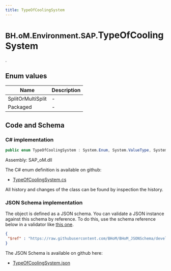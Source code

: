 ```yaml
---
title: TypeOfCoolingSystem
---
```


# <small>BH.oM.Environment.SAP.</small>**TypeOfCoolingSystem**

.

## Enum values

| Name            | Description                                                    |
|-----------------|----------------------------------------------------------------|
| SplitOrMultiSplit |  -  |
| Packaged |  -  |


## Code and Schema

### C# implementation

``` C# title="C#"
public enum TypeOfCoolingSystem : System.Enum, System.ValueType, System.IComparable, System.ISpanFormattable, System.IFormattable, System.IConvertible
```

Assembly: SAP_oM.dll

The C# enum definition is available on github:

- [TypeOfCoolingSystem.cs](https://github.com/BHoM/SAP_Toolkit/blob/develop/SAP_oM/Enums\TypeOfCoolingSystem.cs)

All history and changes of the class can be found by inspection the history.
### JSON Schema implementation

The object is defined as a JSON schema. You can validate a JSON instance against this schema by reference. To do this, use the schema reference below in a validator like [this one](https://www.jsonschemavalidator.net/).

``` json title="JSON Schema"
{
 "$ref" : "https://raw.githubusercontent.com/BHoM/BHoM_JSONSchema/develop/SAP_oM/SAP/TypeOfCoolingSystem.json"
}
```

The JSON Schema is available on github here:

- [TypeOfCoolingSystem.json](https://github.com/BHoM/BHoM_JSONSchema/blob/develop/SAP_oM/SAP/TypeOfCoolingSystem.json)
